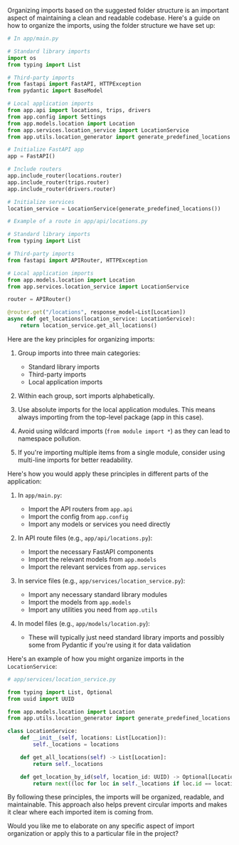 Organizing imports based on the suggested folder structure is an important aspect of maintaining a clean and readable codebase. Here's a guide on how to organize the imports, using the folder structure we have set up:

```python
# In app/main.py

# Standard library imports
import os
from typing import List

# Third-party imports
from fastapi import FastAPI, HTTPException
from pydantic import BaseModel

# Local application imports
from app.api import locations, trips, drivers
from app.config import Settings
from app.models.location import Location
from app.services.location_service import LocationService
from app.utils.location_generator import generate_predefined_locations

# Initialize FastAPI app
app = FastAPI()

# Include routers
app.include_router(locations.router)
app.include_router(trips.router)
app.include_router(drivers.router)

# Initialize services
location_service = LocationService(generate_predefined_locations())

# Example of a route in app/api/locations.py

# Standard library imports
from typing import List

# Third-party imports
from fastapi import APIRouter, HTTPException

# Local application imports
from app.models.location import Location
from app.services.location_service import LocationService

router = APIRouter()

@router.get("/locations", response_model=List[Location])
async def get_locations(location_service: LocationService):
    return location_service.get_all_locations()

```

Here are the key principles for organizing imports:

1. Group imports into three main categories:
   - Standard library imports
   - Third-party imports
   - Local application imports

2. Within each group, sort imports alphabetically.

3. Use absolute imports for the local application modules. This means always importing from the top-level package (app in this case).

4. Avoid using wildcard imports (`from module import *`) as they can lead to namespace pollution.

5. If you're importing multiple items from a single module, consider using multi-line imports for better readability.

Here's how you would apply these principles in different parts of the application:

1. In `app/main.py`:
   - Import the API routers from `app.api`
   - Import the config from `app.config`
   - Import any models or services you need directly

2. In API route files (e.g., `app/api/locations.py`):
   - Import the necessary FastAPI components
   - Import the relevant models from `app.models`
   - Import the relevant services from `app.services`

3. In service files (e.g., `app/services/location_service.py`):
   - Import any necessary standard library modules
   - Import the models from `app.models`
   - Import any utilities you need from `app.utils`

4. In model files (e.g., `app/models/location.py`):
   - These will typically just need standard library imports and possibly some from Pydantic if you're using it for data validation

Here's an example of how you might organize imports in the `LocationService`:

```python
# app/services/location_service.py

from typing import List, Optional
from uuid import UUID

from app.models.location import Location
from app.utils.location_generator import generate_predefined_locations

class LocationService:
    def __init__(self, locations: List[Location]):
        self._locations = locations

    def get_all_locations(self) -> List[Location]:
        return self._locations

    def get_location_by_id(self, location_id: UUID) -> Optional[Location]:
        return next((loc for loc in self._locations if loc.id == location_id), None)
```

By following these principles, the imports will be organized, readable, and maintainable. This approach also helps prevent circular imports and makes it clear where each imported item is coming from.

Would you like me to elaborate on any specific aspect of import organization or apply this to a particular file in the project?
